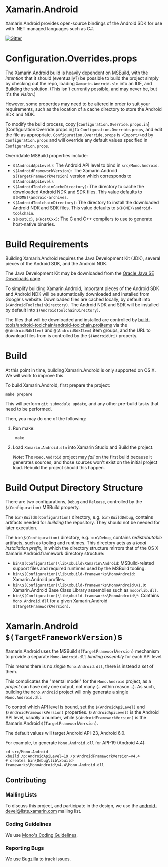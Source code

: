 Xamarin.Android
===============

Xamarin.Android provides open-source bindings of the Android SDK for use with
.NET managed languages such as C#.

[![Gitter](https://badges.gitter.im/Join%20Chat.svg)](https://gitter.im/xamarin/xamarin-android?utm_source=badge&utm_medium=badge&utm_campaign=pr-badge&utm_content=badge)

# Configuration.Overrides.props

The Xamarin.Android build is heavily dependent on MSBuild, with the *intention*
that it should (eventually?) be possible to build the project simply by
checking out the repo, loading `Xamarin.Android.sln` into an IDE, and Building
the solution. (This isn't currently possible, and may never be, but it's
the *vision*.)

However, some properties may need to be altered in order to suit your
requirements, such as the location of a cache directory to store
the Android SDK and NDK.

To modify the build process, copy
[`Configuration.Override.props.in`][Configuration.Override.props.in]
to `Configuration.Override.props`, and edit the file as appropriate.
`Configuration.Override.props` is `<Import/>`ed by `Configuration.props`
and will override any default values specified in `Configuration.props`.

Overridable MSBuild properties include:

* `$(AndroidApiLevel)`: The Android API level to bind in `src/Mono.Android`.
* `$(AndroidFrameworkVersion)`: The Xamarin.Android `$(TargetFrameworkVersion)`
    version which corresponds to `$(AndroidApiLevel)`.
* `$(AndroidToolchainCacheDirectory)`: The directory to cache the downloaded
    Android NDK and SDK files. This value defaults to
    `$(HOME)\android-archives`.
* `$(AndroidToolchainDirectory)`: The directory to install the downloaded
    Android NDK and SDK files. This value defaults to
    `$(HOME)\android-toolchain`.
* `$(HostCc)`, `$(HostCxx)`: The C and C++ compilers to use to generate
    host-native binaries.

# Build Requirements

Building Xamarin.Android requires the Java Development Kit (JDK), several
pieces of the Android SDK, and the Android NDK.

The Java Development Kit may be downloaded from the
[Oracle Java SE Downloads page][download-jdk].

[download-jdk]: http://www.oracle.com/technetwork/java/javase/downloads/

To simplify building Xamarin.Android, important pieces of the Android SDK
and Android NDK will be automatically downloaded and installed from
Google's website. Downloaded files are cached locally, by default into
`$(AndroidToolchainDirectory)`. The Android NDK and SDK will be installed by
default into `$(AndroidToolchainDirectory)`.

The files that will be downloaded and installed are controlled by
[build-tools/android-toolchain/android-toolchain.projitems][android-toolchain.projitems]
via the `@(AndroidNdkItem)` and `@(AndroidSdkItem)` item groups, and the
URL to download files from is controlled by the `$(AndroidUri)` property.

[android-toolchain.projitems]: build-tools/android-toolchain/android-toolchain.projitems

# Build

At this point in time, building Xamarin.Android is only supported on OS X.
We will work to improve this.

To build Xamarin.Android, first prepare the project:

    make prepare

This will perform `git submodule update`, and any other pre-build tasks
that need to be performed.

Then, you may do one of the following:

1. Run make:

        make

2. Load `Xamarin.Android.sln` into Xamarin Studio and Build the project.

    *Note*: The `Mono.Android` project may *fail* on the first build
    because it generates sources, and those sources won't exist on the
    initial project load. Rebuild the project should this happen.

# Build Output Directory Structure

There are two configurations, `Debug` and `Release`, controlled by the
`$(Configuration)` MSBuild property.

The `bin\Build$(Configuration)` directory, e.g. `bin\BuildDebug`, contains
artifacts needed for *building* the repository. They should not be needed
for later execution.

The `bin\$(Configuration)` directory, e.g. `bin\Debug`, contains
*redistributable* artifacts, such as tooling and runtimes. This directory
acts as a *local installation prefix*, in which the directory structure
mirrors that of the OS X Xamarin.Android.framework directory structure:

* `bin\$(Configuration)\lib\xbuild\Xamarin\Android`: MSBuild-related support
    files and required runtimes used by the MSBuild tooling.
* `bin\$(Configuration)\lib\xbuild-frameworks\MonoAndroid`: Xamarin.Android
    profiles.
* `bin\$(Configuration)\lib\xbuild-frameworks\MonoAndroid\v1.0`: Xamarin.Android
    Base Class Library assemblies such as `mscorlib.dll`.
* `bin\$(Configuration)\lib\xbuild-frameworks\MonoAndroid\*`: Contains
    `Mono.Android.dll` for a given Xamarin.Android `$(TargetFrameworkVersion)`.

# Xamarin.Android `$(TargetFrameworkVersion)`s

Xamarin.Android uses the MSBuild `$(TargetFrameworkVersion)` mechanism
to provide a separate `Mono.Android.dll` *binding assembly* for each API
level.

This means there is no *single* `Mono.Android.dll`, there is instead a *set*
of them.

This complicates the "mental model" for the `Mono.Android` project, as
a *project* can have only one output, not many (...within reason...).
As such, building the `Mono.Android` project will only generate a single
`Mono.Android.dll`.

To control which API level is bound, set the `$(AndroidApiLevel)` and
`$(AndroidFrameworkVersion)` properties. `$(AndroidApiLevel)` is the
Android API level, *usually* a number, while `$(AndroidFrameworkVersion)`
is the Xamarin.Android `$(TargetFrameworkVersion)`.

The default values will target Android API-23, Android 6.0.

For example, to generate `Mono.Android.dll` for API-19 (Android 4.4):

    cd src/Mono.Android
    xbuild /p:AndroidApiLevel=19 /p:AndroidFrameworkVersion=v4.4
    # creates bin\Debug\lib\xbuild-frameworks\MonoAndroid\v4.4\Mono.Android.dll

## Contributing ##

### Mailing Lists

To discuss this project, and participate in the design, we use the [android-devel@lists.xamarin.com](http://lists.xamarin.com/mailman/listinfo/android-devel) mailing list.   

### Coding Guidelines

We use [Mono's Coding Guidelines](http://www.mono-project.com/community/contributing/coding-guidelines/).

### Reporting Bugs

We use [Bugzilla](https://bugzilla.xamarin.com/enter_bug.cgi?product=Android) to track issues.

